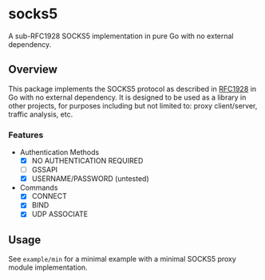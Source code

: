 # socks5

A sub-RFC1928 SOCKS5 implementation in pure Go with no external dependency.

## Overview

This package implements the SOCKS5 protocol as described in [RFC1928](https://tools.ietf.org/html/rfc1928) in Go with no external dependency. It is designed to be used as a library in other projects, for purposes including but not limited to: proxy client/server, traffic analysis, etc.

### Features

- Authentication Methods
    - [x] NO AUTHENTICATION REQUIRED
    - [ ] GSSAPI
    - [x] USERNAME/PASSWORD (untested)
- Commands
    - [x] CONNECT
    - [x] BIND
    - [x] UDP ASSOCIATE

## Usage

See `example/min` for a minimal example with a minimal SOCKS5 proxy module implementation.